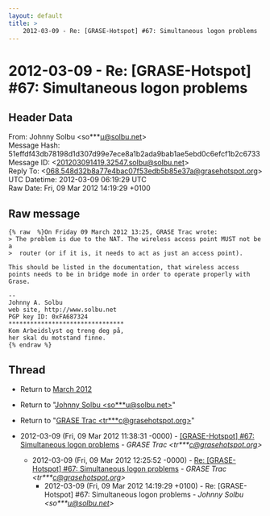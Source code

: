 ```yaml
---
layout: default
title: >
    2012-03-09 - Re: [GRASE-Hotspot] #67: Simultaneous logon problems
---
```


# 2012-03-09 - Re: [GRASE-Hotspot] #67: Simultaneous logon problems

## Header Data

From: Johnny Solbu \<so***u@solbu.net\><br>
Message Hash: 51effdf43db78198d1d307d99e7ece8a1b2ada9bab1ae5ebd0c6efcf1b2c6733<br>
Message ID: \<201203091419.32547.solbu@solbu.net\><br>
Reply To: \<068.548d32b8a77e4bac07f53edb5b85e37a@grasehotspot.org\><br>
UTC Datetime: 2012-03-09 06:19:29 UTC<br>
Raw Date: Fri, 09 Mar 2012 14:19:29 +0100<br>

## Raw message

```
{% raw  %}On Friday 09 March 2012 13:25, GRASE Trac wrote:
> The problem is due to the NAT. The wireless access point MUST not be a
>  router (or if it is, it needs to act as just an access point).

This should be listed in the documentation, that wireless access points needs to be in bridge mode in order to operate properly with Grase.

-- 
Johnny A. Solbu
web site, http://www.solbu.net
PGP key ID: 0xFA687324
********************************
Kom Arbeidslyst og treng deg på,
her skal du motstand finne.
{% endraw %}
```

## Thread

+ Return to [March 2012](/archive/2012/03)

+ Return to "[Johnny Solbu <so***u<span>@</span>solbu.net>](/authors/so___u_at_solbu_net)"
+ Return to "[GRASE Trac <tr***c<span>@</span>grasehotspot.org>](/authors/tr___c_at_grasehotspot_org)"

+ 2012-03-09 (Fri, 09 Mar 2012 11:38:31 -0000) - [[GRASE-Hotspot]  #67: Simultaneous logon problems](/archive/2012/03/c22e45f77f0c019addbe5097dbbec25dc64b8dc13edff3b45b5cff787db441d2) - _GRASE Trac \<tr***c@grasehotspot.org\>_
  + 2012-03-09 (Fri, 09 Mar 2012 12:25:52 -0000) - [Re: [GRASE-Hotspot] #67: Simultaneous logon problems](/archive/2012/03/a6681843476e70ca9585286875fdab0e726eb74dfd37a8a1608d269f8bdd3ef0) - _GRASE Trac \<tr***c@grasehotspot.org\>_
    + 2012-03-09 (Fri, 09 Mar 2012 14:19:29 +0100) - Re: [GRASE-Hotspot] #67: Simultaneous logon problems - _Johnny Solbu \<so***u@solbu.net\>_

